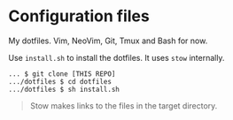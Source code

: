 # Configuration files
My dotfiles. Vim, NeoVim, Git, Tmux and Bash for now.

Use `install.sh` to install the dotfiles. It uses `stow` internally.

```shell
... $ git clone [THIS REPO]
.../dotfiles $ cd dotfiles
.../dotfiles $ sh install.sh
```

> Stow makes links to the files in the target directory.
